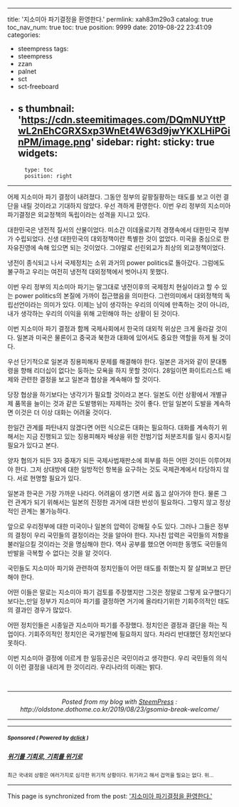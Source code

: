 
---
title: '지소미아 파기결정을 환영한다.'
permlink: xah83m29o3
catalog: true
toc_nav_num: true
toc: true
position: 9999
date: 2019-08-22 23:41:09
categories:
- steempress
tags:
- steempress
- zzan
- palnet
- sct
- sct-freeboard
- s
thumbnail: 'https://cdn.steemitimages.com/DQmNUYttPwL2nEhCGRXSxp3WnEt4W63d9jwYKXLHiPGinPM/image.png'
sidebar:
    right:
        sticky: true
widgets:
    -
        type: toc
        position: right
---


<p>어제 지소미아 파기 결정이 내려졌다. 그동안 정부의 갈팡질팡하는 태도를 보고 이런 결단을 내릴 것이라고 기대하지 않았다. 우선 격하게 환영한다. 이번 우리 정부의 지소미아 파기결정은 외교정책의 독립이라는 성격을 지니고 있다. </p>
<p>대한민국은 냉전적 질서의 산물이었다. 미소간 이데올로기적 경쟁속에서 대한민국 정부가 수립되었다. 신생 대한민국의 대외정책이란 특별한 것이 없었다. 미국을 중심으로 한 자유진영에 속해 있으면 되는 것이었다. 그야말로 선린외교가 최상의 외교정책이었다. </p>
<p>냉전이 종식되고 나서 국제정치는 소위 과거의 power politics로 돌아갔다. 그럼에도 불구하고 우리는 여전히 냉전적 대외정책에서 벗어나지 못했다. </p>
<p>이번 우리 정부의 지소미아 파기는 말그대로 냉전이후의 국제정치 현실이라고 할 수 있는 power politics의 본질에 가까이 접근했음을 의미한다. 그런의미에서 대외정책의 독립선언이라는 의미가 있다. 이제는 남이 생각하는 우리의 이익에 만족하는 것이 아니라, 내가 생각하는 우리의 이익을 위해 고민해야 하는 상황이 된 것이다. </p>
<p>이번 지소미아 파기 결정과 함께 국제사회에서 한국의 대외적 위상은 크게 올라갈 것이다. 일본과 미국은 물론이고 중국과 북한과 대화에 있어서도 중요한 역할을 하게 될 것이다. </p>
<p>우선 단기적으로 일본과 징용피해자 문제를 해결해야 한다. 일본은 과거와 같이 문대통령을 향해 리더십이 없다는 둥하는 모욕을 하지 못할 것이다. 28일이면 화이트리스트 배제와 관련한 결정을 보고 일본과 협상을 계속해야 할 것이다. </p>
<p>당장 협상을 하기보다는 냉각기가 필요할 것이라고 본다. 일본도 이런 상황에서 개별규제 품목을 늘이는 것과 같은 도발행위는 자제하는 것이 좋다. 만일 일본이 도발을 계속하면 이것은 더 이상 대화는 어려울 것이다. </p>
<p>한일간 관계를 파탄내지 않겠다면 어떤 식으로든 대화는 필요하다. 대화를 계속하기 위해서는 지금 진행되고 있는 징용피해자 배상을 위한 전범기업 처분조치를 일시 중지시킬 필요가 있다고 본다. </p>
<p>양자 협의가 되든 3자 중재가 되든 국제사법재판소에 회부를 하든 어떤 것이든 이루어져야 한다. 그저 상대방에 대한 일방적인 항복을 요구하는 것도 국제관계에서 타당하지 않다. 서로 현명할 필요가 있다. </p>
<p>일본과 한국은 가장 가까운 나라다. 어려움이 생기면 서로 돕고 살아가야 한다. 물론 그런 관계가 되기 위해서는 일본의 진정한 과거에 대한 반성이 필요하다. 그렇지 않고 정상적인 관계는 불가능하다. </p>
<p>앞으로 우리정부에 대한 미국이나 일본의 압력이 강해질 수도 있다. 그러나 그들은 정부의 결정이 우리 국민들의 결정이라는 것을 알아야 한다. 지나친 압력은 국민들의 저항을 불러일으킬 것이라는 것을 명심해야 한다. 역사 공부를 했으면 어떠한 동맹도 국민들의 반발을 극복할 수 없다는 것을 알 것이다. </p>
<p>국민들도 지소미아 파기와 관련하여 정치인들이 어떤 태도를 취했는지 잘 살펴보고 판단해야 한다. </p>
<p>어떤 이들은 말로는 지소미아 파기 검토를 주장했지만 그것은 정말로 그렇게 요구했다기 보다는,만일 정부가 지소미아 파기를 결정하면 거기에 올라타기위한 기회주의적인 태도의 결과인 경우가 많았다.</p>
<p>어떤 정치인들은 시종일관 지소미아 파기를 주장했다. 정치인은 결정과 결단을 하는 직업이다. 기회주의적인 정치인은 국가발전에 필요하지 않다. 차라리  반대했던 정치인보다 못하다. </p>
<p>이번 지소미아 결정에 이르게 한 일등공신은 국민이라고 생각한다. 우리 국민들의 의식이 이런 결정을 내리게 한 것이리라. 우리나라의 미래는 밝다. </p>
 <br /><center><hr/><em>Posted from my blog with <a href='https://wordpress.org/plugins/steempress/'>SteemPress</a> : http://oldstone.dothome.co.kr/2019/08/23/gsomia-break-welcome/ </em><hr/></center>

---

#####  <sub> **Sponsored ( Powered by [dclick](https://www.dclick.io) )** </sub>
##### [위기를 기회로, 기회를 위기로](https://api.dclick.io/v1/c?x=eyJhbGciOiJIUzI1NiIsInR5cCI6IkpXVCJ9.eyJjIjoib2xkc3RvbmUiLCJzIjoieGFoODNtMjlvMyIsImEiOlsidC0yMDE4Il0sInVybCI6Imh0dHBzOi8vc3RlZW1pdC5jb20vc3RlZW1wcmVzcy9Ab2xkc3RvbmUveG92cnlmcGR2dCIsImlhdCI6MTU2NjUxODAzMSwiZXhwIjoxODgxODc4MDMxfQ.Lgvw9YQDvuh2aLZE8RXgkS3fkJFT4IwFMVXNpKO2-Nc)
<sup>최근 국내외 상황은 여러가지로 심각한 위기적 상황이다. 위기라고 해서 겁먹을 필요는 없다. 위...</sup>

- - -

This page is synchronized from the post: ['지소미아 파기결정을 환영한다.'](https://steemit.com/@oldstone/xah83m29o3)
